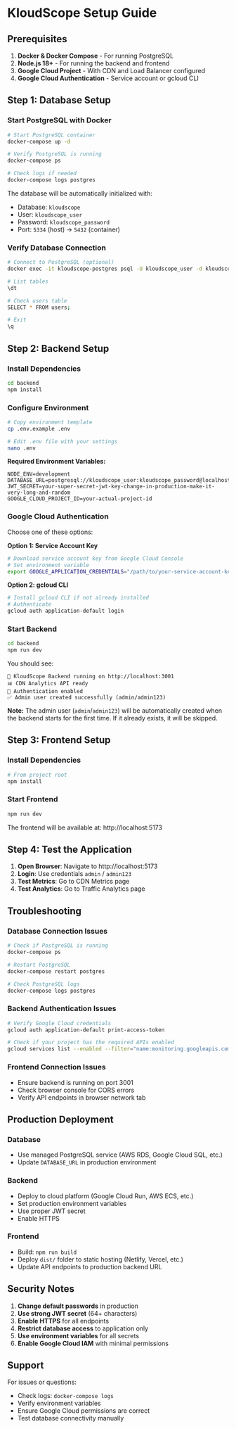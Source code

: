 # KloudScope Setup Guide

## Prerequisites

1. **Docker & Docker Compose** - For running PostgreSQL
2. **Node.js 18+** - For running the backend and frontend
3. **Google Cloud Project** - With CDN and Load Balancer configured
4. **Google Cloud Authentication** - Service account or gcloud CLI

## Step 1: Database Setup

### Start PostgreSQL with Docker

```bash
# Start PostgreSQL container
docker-compose up -d

# Verify PostgreSQL is running
docker-compose ps

# Check logs if needed
docker-compose logs postgres
```

The database will be automatically initialized with:
- Database: `kloudscope`
- User: `kloudscope_user`
- Password: `kloudscope_password`
- Port: `5334` (host) -> `5432` (container)

### Verify Database Connection

```bash
# Connect to PostgreSQL (optional)
docker exec -it kloudscope-postgres psql -U kloudscope_user -d kloudscope -p 5432

# List tables
\dt

# Check users table
SELECT * FROM users;

# Exit
\q
```

## Step 2: Backend Setup

### Install Dependencies

```bash
cd backend
npm install
```

### Configure Environment

```bash
# Copy environment template
cp .env.example .env

# Edit .env file with your settings
nano .env
```

**Required Environment Variables:**

```env
NODE_ENV=development
DATABASE_URL=postgresql://kloudscope_user:kloudscope_password@localhost:5334/kloudscope
JWT_SECRET=your-super-secret-jwt-key-change-in-production-make-it-very-long-and-random
GOOGLE_CLOUD_PROJECT_ID=your-actual-project-id
```

### Google Cloud Authentication

Choose one of these options:

**Option 1: Service Account Key**
```bash
# Download service account key from Google Cloud Console
# Set environment variable
export GOOGLE_APPLICATION_CREDENTIALS="/path/to/your-service-account-key.json"
```

**Option 2: gcloud CLI**
```bash
# Install gcloud CLI if not already installed
# Authenticate
gcloud auth application-default login
```

### Start Backend

```bash
cd backend
npm run dev
```

You should see:
```
🚀 KloudScope Backend running on http://localhost:3001
📊 CDN Analytics API ready
🔐 Authentication enabled
✅ Admin user created successfully (admin/admin123)
```

**Note:** The admin user (`admin`/`admin123`) will be automatically created when the backend starts for the first time. If it already exists, it will be skipped.
## Step 3: Frontend Setup

### Install Dependencies

```bash
# From project root
npm install
```

### Start Frontend

```bash
npm run dev
```

The frontend will be available at: http://localhost:5173

## Step 4: Test the Application

1. **Open Browser**: Navigate to http://localhost:5173
2. **Login**: Use credentials `admin` / `admin123`
3. **Test Metrics**: Go to CDN Metrics page
4. **Test Analytics**: Go to Traffic Analytics page

## Troubleshooting

### Database Connection Issues

```bash
# Check if PostgreSQL is running
docker-compose ps

# Restart PostgreSQL
docker-compose restart postgres

# Check PostgreSQL logs
docker-compose logs postgres
```

### Backend Authentication Issues

```bash
# Verify Google Cloud credentials
gcloud auth application-default print-access-token

# Check if your project has the required APIs enabled
gcloud services list --enabled --filter="name:monitoring.googleapis.com OR name:logging.googleapis.com"
```

### Frontend Connection Issues

- Ensure backend is running on port 3001
- Check browser console for CORS errors
- Verify API endpoints in browser network tab

## Production Deployment

### Database
- Use managed PostgreSQL service (AWS RDS, Google Cloud SQL, etc.)
- Update `DATABASE_URL` in production environment

### Backend
- Deploy to cloud platform (Google Cloud Run, AWS ECS, etc.)
- Set production environment variables
- Use proper JWT secret
- Enable HTTPS

### Frontend
- Build: `npm run build`
- Deploy `dist/` folder to static hosting (Netlify, Vercel, etc.)
- Update API endpoints to production backend URL

## Security Notes

1. **Change default passwords** in production
2. **Use strong JWT secret** (64+ characters)
3. **Enable HTTPS** for all endpoints
4. **Restrict database access** to application only
5. **Use environment variables** for all secrets
6. **Enable Google Cloud IAM** with minimal permissions

## Support

For issues or questions:
- Check logs: `docker-compose logs`
- Verify environment variables
- Ensure Google Cloud permissions are correct
- Test database connectivity manually